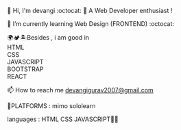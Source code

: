 👋 Hi, I'm devangi :octocat: 👀 A Web Developer enthusiast !

🌱 I’m currently learning Web Design (FRONTEND) :octocat:

🌍🏕️🏝️Besides ,  i  am good in
<BR>
HTML 
<BR>
 CSS 
 <BR>
 JAVASCRIPT 
  <BR> 
 BOOTSTRAP
   <BR>
 REACT

📫 How to reach me devangigurav2007@gmail.com
 
🌱PLATFORMS : mimo
            sololearn
            
languages : HTML
            CSS
            JAVASCRIPT🧑‍💻
